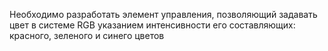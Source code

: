 Необходимо разработать элемент управления, позволяющий задавать цвет в системе RGB
указанием интенсивности его составляющих: красного, зеленого и синего цветов
